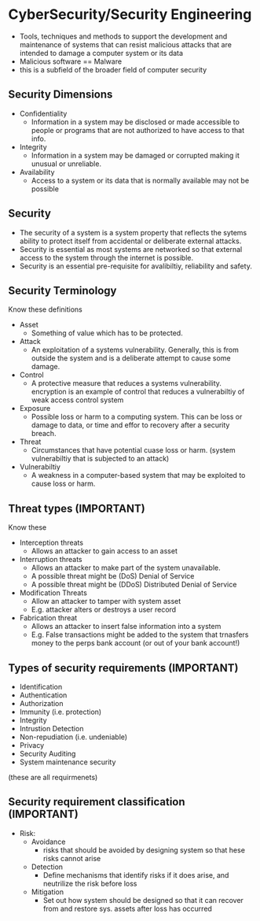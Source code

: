 # CyberSecurity/Security Engineering

- Tools, techniques and methods to support the development and maintenance of systems that can resist malicious attacks that are intended to damage a computer system or its data
- Malicious software == Malware
- this is a subfield of the broader field of computer security

## Security Dimensions

- Confidentiality
  - Information in a system may be disclosed or made accessible to people or programs that are not authorized to have access to that info.
- Integrity
  - Information in a system may be damaged or corrupted making it unusual or unreliable.
- Availability
  - Access to a system or its data that is normally available may not be possible

## Security 

- The security of a system is a system property that reflects the sytems ability to protect itself from accidental or deliberate external attacks.
- Security is essential as most systems are networked so that external access to the system through the internet is possible.
- Security is an essential pre-requisite for avalibiltiy, reliability and safety.

## Security Terminology

Know these definitions

- Asset
  - Something of value which has to be protected.
- Attack
  - An exploitation of a systems vulnerability. Generally, this is from outside the system and is a deliberate attempt to cause some damage.
- Control
  - A protective measure that reduces a systems vulnerability. encryption is an example of control that reduces a vulnerabiltiy of weak access control system
- Exposure
  - Possible loss or harm to a computing system. This can be loss or damage to data, or time and effor to recovery after a security breach.
- Threat
  - Circumstances that have potential cuase loss or harm. (system vulnerabiltiy that is subjected to an attack)
- Vulnerabiltiy
  - A weakness in a computer-based system that may be exploited to cause loss or harm.

## Threat types (IMPORTANT)

Know these 

- Interception threats
  - Allows an attacker to gain access to an asset
- Interruption threats
  - Allows an attacker to make part of the system unavailable.
  - A possible threat might be (DoS) Denial of Service
  - A possible threat might be (DDoS) Distributed Denial of Service
- Modification Threats
  - Allow an attacker to tamper with system asset
  - E.g. attacker alters or destroys a user record 
- Fabrication threat
  - Allows an attacker to insert false information into a system
  - E.g. False transactions might be added to the system that trnasfers money to the perps bank account (or out of your bank account!)

## Types of security requirements (IMPORTANT)

- Identification
- Authentication
- Authorization
- Immunity (i.e. protection)
- Integrity 
- Intrustion Detection
- Non-repudiation (i.e. undeniable)
- Privacy
- Security Auditing
- System maintenance security

(these are all requirmenets)

## Security requirement classification (IMPORTANT)

- Risk:
  - Avoidance
    - risks that should be avoided by designing system so that hese risks cannot arise
  - Detection
    - Define mechanisms that identify risks if it does arise, and neutrilize the risk before loss
  - Mitigation
    - Set out how system should be designed so that it can recover from and restore sys. assets after loss has occurred


